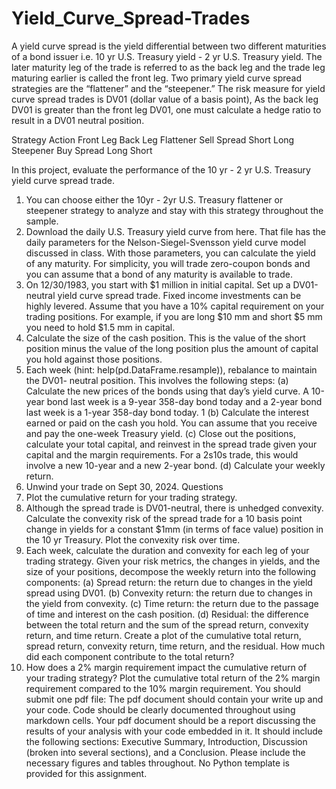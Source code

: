 # Yield_Curve_Spread-Trades

A yield curve spread is the yield differential between two different maturities of a bond
issuer i.e. 10 yr U.S. Treasury yield - 2 yr U.S. Treasury yield. The later maturity leg of the
trade is referred to as the back leg and the trade leg maturing earlier is called the front leg.
Two primary yield curve spread strategies are the “flattener” and the “steepener.” The risk
measure for yield curve spread trades is DV01 (dollar value of a basis point), As the back
leg DV01 is greater than the front leg DV01, one must calculate a hedge ratio to result in a
DV01 neutral position.

Strategy Action Front Leg Back Leg
Flattener Sell Spread Short Long
Steepener Buy Spread Long Short

In this project, evaluate the performance of the 10 yr - 2 yr U.S. Treasury yield
curve spread trade.
1. You can choose either the 10yr - 2yr U.S. Treasury flattener or steepener strategy to
analyze and stay with this strategy throughout the sample.
2. Download the daily U.S. Treasury yield curve from here. That file has the daily
parameters for the Nelson-Siegel-Svensson yield curve model discussed in class. With
those parameters, you can calculate the yield of any maturity. For simplicity, you will
trade zero-coupon bonds and you can assume that a bond of any maturity is available
to trade.
3. On 12/30/1983, you start with $1 million in initial capital. Set up a DV01-neutral
yield curve spread trade. Fixed income investments can be highly levered. Assume
that you have a 10% capital requirement on your trading positions. For example, if
you are long $10 mm and short $5 mm you need to hold $1.5 mm in capital.
4. Calculate the size of the cash position. This is the value of the short position minus the
value of the long position plus the amount of capital you hold against those positions.
5. Each week (hint: help(pd.DataFrame.resample)), rebalance to maintain the DV01-
neutral position. This involves the following steps:
(a) Calculate the new prices of the bonds using that day’s yield curve. A 10-year
bond last week is a 9-year 358-day bond today and a 2-year bond last week is a
1-year 358-day bond today.
1
(b) Calculate the interest earned or paid on the cash you hold. You can assume that
you receive and pay the one-week Treasury yield.
(c) Close out the positions, calculate your total capital, and reinvest in the spread
trade given your capital and the margin requirements. For a 2s10s trade, this
would involve a new 10-year and a new 2-year bond.
(d) Calculate your weekly return.
6. Unwind your trade on Sept 30, 2024.
Questions
1. Plot the cumulative return for your trading strategy.
2. Although the spread trade is DV01-neutral, there is unhedged convexity. Calculate the
convexity risk of the spread trade for a 10 basis point change in yields for a constant
$1mm (in terms of face value) position in the 10 yr Treasury. Plot the convexity risk
over time.
3. Each week, calculate the duration and convexity for each leg of your trading strategy.
Given your risk metrics, the changes in yields, and the size of your positions, decompose
the weekly return into the following components:
(a) Spread return: the return due to changes in the yield spread using DV01.
(b) Convexity return: the return due to changes in the yield from convexity.
(c) Time return: the return due to the passage of time and interest on the cash
position.
(d) Residual: the difference between the total return and the sum of the spread return,
convexity return, and time return.
Create a plot of the cumulative total return, spread return, convexity return, time
return, and the residual. How much did each component contribute to the total return?
4. How does a 2% margin requirement impact the cumulative return of your trading
strategy? Plot the cumulative total return of the 2% margin requirement compared to
the 10% margin requirement.
You should submit one pdf file: The pdf document should contain your write up and your
code. Code should be clearly documented throughout using markdown cells.
Your pdf document should be a report discussing the results of your analysis with your
code embedded in it. It should include the following sections: Executive Summary, Introduction,
Discussion (broken into several sections), and a Conclusion. Please include the
necessary figures and tables throughout. No Python template is provided for this assignment.
